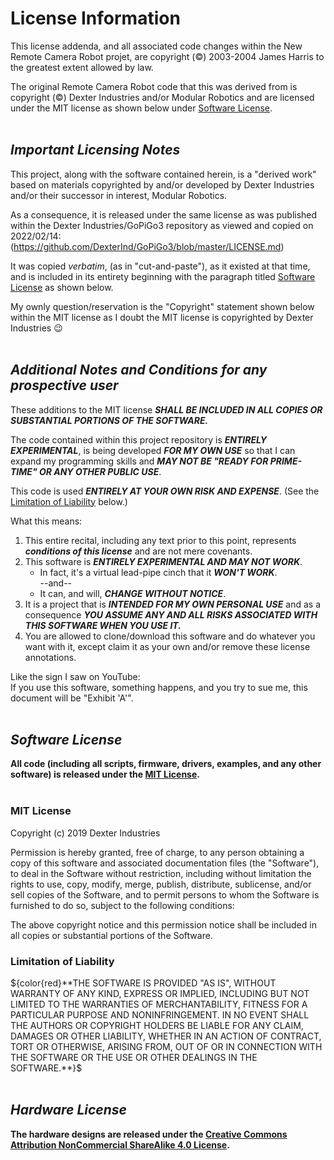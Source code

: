 # License Information
This license addenda, and all associated code changes within the New Remote Camera Robot projet, are copyright (&copy;) 2003-2004 James Harris to the greatest extent allowed by law.

The original Remote Camera Robot code that this was derived from is copyright (&copy;) Dexter Industries and/or Modular Robotics and are licensed under the MIT license as shown below under [Software License](#software-license).<br>
<br>

## _Important Licensing Notes_
This project, along with the software contained herein, is a "derived work" based on materials copyrighted by
and/or developed by Dexter Industries and/or their successor in interest, Modular Robotics.

As a consequence, it is released under the same license as was published
within the Dexter Industries/GoPiGo3 repository as viewed and copied on 2022/02/14:&nbsp;
(https://github.com/DexterInd/GoPiGo3/blob/master/LICENSE.md)<br>

It was copied *verbatim*, (as in "cut-and-paste"), as it existed at that time, and is included in its entirety beginning with the paragraph titled [Software License](#software-license) as shown below.

My ownly question/reservation is the "Copyright" statement shown below within the MIT license as I doubt the MIT license is copyrighted by Dexter Industries :wink:<br>
<br>

## _Additional Notes and Conditions for any prospective user_
These additions to the MIT license ***SHALL BE INCLUDED IN ALL COPIES OR SUBSTANTIAL PORTIONS OF THE SOFTWARE.***

The code contained within this project repository is ***ENTIRELY EXPERIMENTAL***, is being developed ***FOR MY OWN USE*** so that I can expand my programming skills and ***MAY NOT BE "READY FOR PRIME-TIME" OR ANY OTHER PUBLIC USE***.

This code is used ***ENTIRELY AT YOUR OWN RISK AND EXPENSE***. (See the [Limitation of Liability](#limitation-of-liability) below.)

What this means:
1.  This entire recital, including any text prior to this point, represents ***conditions of this license*** and are not mere covenants.
3.  This software is ***ENTIRELY EXPERIMENTAL AND MAY NOT WORK***.<br>
    * In fact, it's a virtual lead-pipe cinch that it ***WON'T WORK***.<br>
--and--<br>
    * It can, and will, ***CHANGE WITHOUT NOTICE***.
4.  It is a project that is ***INTENDED FOR MY OWN PERSONAL USE*** and as a consequence ***YOU ASSUME ANY AND ALL RISKS ASSOCIATED WITH THIS SOFTWARE WHEN YOU USE IT.***
5.  You are allowed to clone/download this software and do whatever you want with it, except claim it as your own and/or remove these license annotations.

Like the sign I saw on YouTube:<br>
If you use this software, something happens, and you try to sue me, this document will be "Exhibit 'A'".<br>
<br>

## _Software License_

**All code (including all scripts, firmware, drivers, examples, and any other
software) is released under the [MIT License].**<br><br>

[MIT License]: http://choosealicense.com/licenses/mit/

### MIT License

Copyright (c) 2019 Dexter Industries

Permission is hereby granted, free of charge, to any person obtaining a copy
of this software and associated documentation files (the "Software"), to deal
in the Software without restriction, including without limitation the rights
to use, copy, modify, merge, publish, distribute, sublicense, and/or sell
copies of the Software, and to permit persons to whom the Software is
furnished to do so, subject to the following conditions:

The above copyright notice and this permission notice shall be included in all
copies or substantial portions of the Software.

### Limitation of Liability
${color{red}**THE SOFTWARE IS PROVIDED "AS IS", WITHOUT WARRANTY OF ANY KIND, EXPRESS OR IMPLIED, INCLUDING BUT NOT LIMITED TO THE WARRANTIES OF MERCHANTABILITY, FITNESS FOR A PARTICULAR PURPOSE AND NONINFRINGEMENT. IN NO EVENT SHALL THE AUTHORS OR COPYRIGHT HOLDERS BE LIABLE FOR ANY CLAIM, DAMAGES OR OTHER LIABILITY, WHETHER IN AN ACTION OF CONTRACT, TORT OR OTHERWISE, ARISING FROM, OUT OF OR IN CONNECTION WITH THE SOFTWARE OR THE USE OR OTHER DEALINGS IN THE SOFTWARE.**}$<br>
<br>

## _Hardware License_

**The hardware designs are released under the [Creative Commons Attribution
NonCommercial ShareAlike 4.0 License][CC4].**

[CC4]: https://creativecommons.org/licenses/by-nc-sa/4.0/
